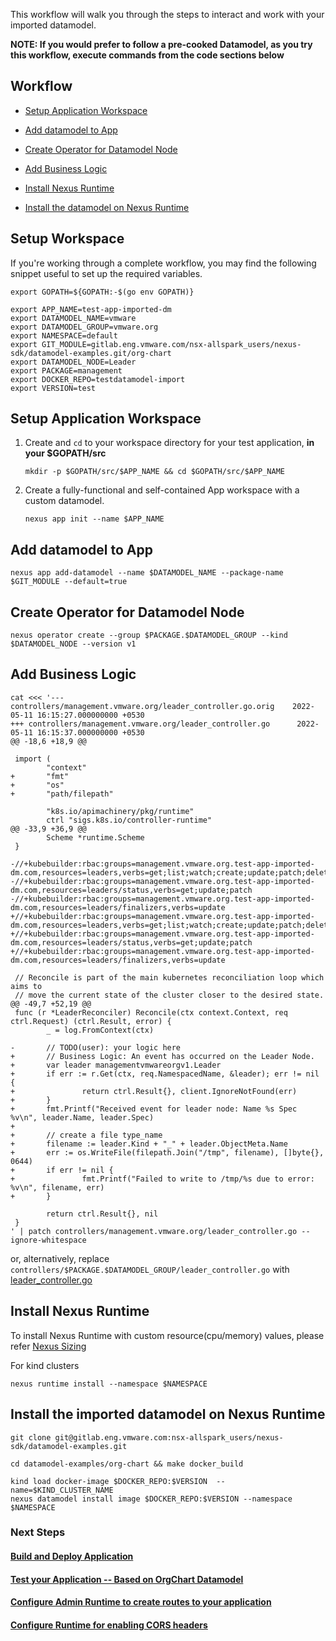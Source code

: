 This workflow will walk you through the steps to interact and work with your imported datamodel.

**NOTE: If you would prefer to follow a pre-cooked Datamodel, as you try this workflow, execute commands from the code sections below**

## Workflow

* [Setup Application Workspace](WorkingWithCommonDatamodel.md#setup-application-workspace)

* [Add datamodel to App](WorkingWithCommonDatamodel.md#add-datamodel-to-app)

* [Create Operator for Datamodel Node](WorkingWithCommonDatamodel.md#create-operator-for-datamodel-node)

* [Add Business Logic](WorkingWithCommonDatamodel.md#add-business-logic)

* [Install Nexus Runtime](WorkingWithCommonDatamodel.md#install-nexus-runtime)

* [Install the datamodel on Nexus Runtime](WorkingWithCommonDatamodel.md#install-the-imported-datamodel-on-nexus-runtime)

## Setup Workspace
If you're working through a complete workflow, you may find the following snippet useful to set up the required variables.

```shell
export GOPATH=${GOPATH:-$(go env GOPATH)}
```

```
export APP_NAME=test-app-imported-dm
export DATAMODEL_NAME=vmware
export DATAMODEL_GROUP=vmware.org
export NAMESPACE=default
export GIT_MODULE=gitlab.eng.vmware.com/nsx-allspark_users/nexus-sdk/datamodel-examples.git/org-chart
export DATAMODEL_NODE=Leader
export PACKAGE=management
export DOCKER_REPO=testdatamodel-import
export VERSION=test
```

<!-- nexus-specific exports
```
# store the current directory before we `cd` into the app dir
export DOCS_INTERNAL_DIR=$PWD/docs/_internal
```
-->

## Setup Application Workspace

1. Create and `cd` to your workspace directory for your test application, **in your $GOPATH/src**
    ```
    mkdir -p $GOPATH/src/$APP_NAME && cd $GOPATH/src/$APP_NAME
    ```
2. Create a fully-functional and self-contained App workspace with a custom datamodel.
    ```
    nexus app init --name $APP_NAME
    ```

## Add datamodel to App

```
nexus app add-datamodel --name $DATAMODEL_NAME --package-name $GIT_MODULE --default=true
```

## Create Operator for Datamodel Node

```
nexus operator create --group $PACKAGE.$DATAMODEL_GROUP --kind $DATAMODEL_NODE --version v1
```

## Add Business Logic
```shell
cat <<< '--- controllers/management.vmware.org/leader_controller.go.orig    2022-05-11 16:15:27.000000000 +0530
+++ controllers/management.vmware.org/leader_controller.go      2022-05-11 16:15:37.000000000 +0530
@@ -18,6 +18,9 @@

 import (
        "context"
+       "fmt"
+       "os"
+       "path/filepath"

        "k8s.io/apimachinery/pkg/runtime"
        ctrl "sigs.k8s.io/controller-runtime"
@@ -33,9 +36,9 @@
        Scheme *runtime.Scheme
 }

-//+kubebuilder:rbac:groups=management.vmware.org.test-app-imported-dm.com,resources=leaders,verbs=get;list;watch;create;update;patch;delete
-//+kubebuilder:rbac:groups=management.vmware.org.test-app-imported-dm.com,resources=leaders/status,verbs=get;update;patch
-//+kubebuilder:rbac:groups=management.vmware.org.test-app-imported-dm.com,resources=leaders/finalizers,verbs=update
+//+kubebuilder:rbac:groups=management.vmware.org.test-app-imported-dm.com,resources=leaders,verbs=get;list;watch;create;update;patch;delete
+//+kubebuilder:rbac:groups=management.vmware.org.test-app-imported-dm.com,resources=leaders/status,verbs=get;update;patch
+//+kubebuilder:rbac:groups=management.vmware.org.test-app-imported-dm.com,resources=leaders/finalizers,verbs=update

 // Reconcile is part of the main kubernetes reconciliation loop which aims to
 // move the current state of the cluster closer to the desired state.
@@ -49,7 +52,19 @@
 func (r *LeaderReconciler) Reconcile(ctx context.Context, req ctrl.Request) (ctrl.Result, error) {
        _ = log.FromContext(ctx)

-       // TODO(user): your logic here
+       // Business Logic: An event has occurred on the Leader Node.
+       var leader managementvmwareorgv1.Leader
+       if err := r.Get(ctx, req.NamespacedName, &leader); err != nil {
+               return ctrl.Result{}, client.IgnoreNotFound(err)
+       }
+       fmt.Printf("Received event for leader node: Name %s Spec %v\n", leader.Name, leader.Spec)
+
+       // create a file type_name
+       filename := leader.Kind + "_" + leader.ObjectMeta.Name
+       err := os.WriteFile(filepath.Join("/tmp", filename), []byte{}, 0644)
+       if err != nil {
+               fmt.Printf("Failed to write to /tmp/%s due to error: %v\n", filename, err)
+       }

        return ctrl.Result{}, nil
 }
' | patch controllers/management.vmware.org/leader_controller.go --ignore-whitespace
```
or, alternatively, replace `controllers/$PACKAGE.$DATAMODEL_GROUP/leader_controller.go` with [leader_controller.go](../_internal/leader_controller.go.patched_imported)

<!--
```
cp $DOCS_INTERNAL_DIR/leader_controller.go.patched_imported controllers/$PACKAGE.$DATAMODEL_GROUP/leader_controller.go
```
-->

## Install Nexus Runtime

To install Nexus Runtime with custom resource(cpu/memory) values, please refer [Nexus Sizing](NexusRuntimeSizing.md)

For kind clusters
```
nexus runtime install --namespace $NAMESPACE
```

## Install the imported datamodel on Nexus Runtime
<!-- TODO replace this with `nexus datamodel install` once we start supporting that -->

```
git clone git@gitlab.eng.vmware.com:nsx-allspark_users/nexus-sdk/datamodel-examples.git

cd datamodel-examples/org-chart && make docker_build

kind load docker-image $DOCKER_REPO:$VERSION  --name=$KIND_CLUSTER_NAME
nexus datamodel install image $DOCKER_REPO:$VERSION --namespace $NAMESPACE
```


### Next Steps

#### [Build and Deploy Application](BuildDeployApplication.md)

#### [Test your Application -- Based on OrgChart Datamodel](TestingOrgChartDatamodel.md)

#### [Configure Admin Runtime to create routes to your application](AdminRuntimeConfiguration.md)

####  [Configure Runtime for enabling CORS headers ](AddingCorsHeaders.md)

